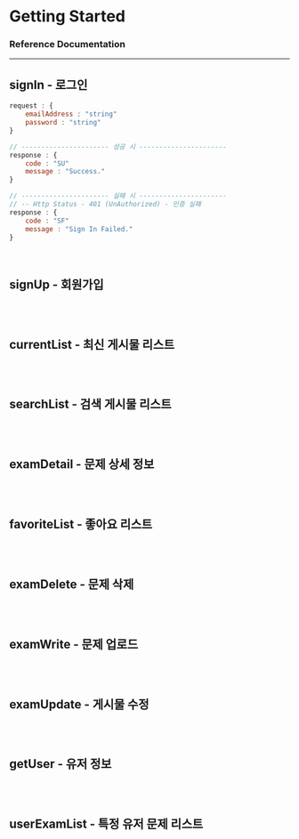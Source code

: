 # Getting Started

### Reference Documentation

<hr>

## signIn - 로그인

```js
request : {
    emailAddress : "string"
    password : "string"
}

// ---------------------- 성공 시 ----------------------
response : {
    code : "SU"
    message : "Success."
}

// ---------------------- 실패 시 ----------------------
// -- Http Status - 401 (UnAuthorized) - 인증 실패 
response : {
    code : "SF"
    message : "Sign In Failed."
}
```

<br>

## signUp - 회원가입 

```js

```

<br>

## currentList - 최신 게시물 리스트

```

```

<br>

## searchList - 검색 게시물 리스트

```

```

<br>

## examDetail - 문제 상세 정보

```

```

<br>

## favoriteList - 좋아요 리스트

```

```

<br>

## examDelete - 문제 삭제

```

```

<br>

## examWrite - 문제 업로드

```

```

<br>

## examUpdate - 게시물 수정

```

```

<br>

## getUser - 유저 정보 

```

```

<br>

## userExamList - 특정 유저 문제 리스트 

```

```
